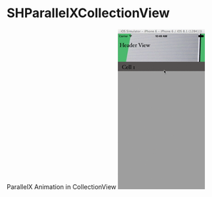 SHParallelXCollectionView
=========================
ParallelX Animation in CollectionView
![](https://raw.githubusercontent.com/ankitthakur/SHParallelXCollectionView/master/SHParallelXCollectionView/publicImage/parallelX.gif)
